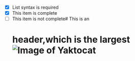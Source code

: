 - [x] List syntax is required
- [x] This item is complete
- [ ] This item is not complete# This is an <h1> header,which is the largest
![Image of Yaktocat](https://octodex.github.com/images/yaktocat.png)
